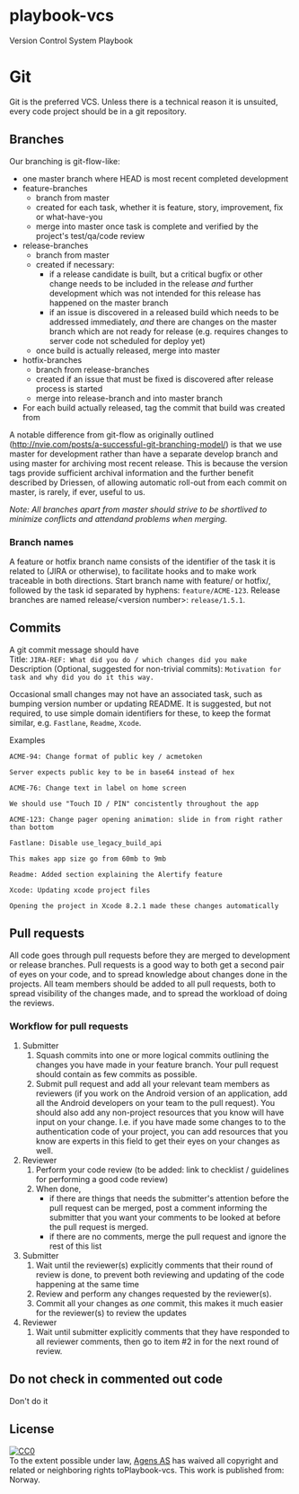 # playbook-vcs
Version Control System Playbook

# Git
Git is the preferred VCS. Unless there is a technical reason it is unsuited, every code project should be in a git repository.

## Branches
Our branching is git-flow-like:
* one master branch where HEAD is most recent completed development 
* feature-branches
    * branch from master
    * created for each task, whether it is feature, story, improvement, fix or what-have-you
    * merge into master once task is complete and verified by the project's test/qa/code review
* release-branches
    * branch from master
    * created if necessary: 
        * if a release candidate is built, but a critical bugfix or other change needs to be included in the release _and_ further development which was not intended for this release has happened on the master branch
        * if an issue is discovered in a released build which needs to be addressed immediately, _and_ there are changes on the master branch which are not ready for release (e.g. requires changes to server code not scheduled for deploy yet)
    * once build is actually released, merge into master
* hotfix-branches 
    * branch from release-branches
    * created if an issue that must be fixed is discovered after release process is started
    * merge into release-branch and into master branch
* For each build actually released, tag the commit that build was created from
 
A notable difference from git-flow as originally outlined (http://nvie.com/posts/a-successful-git-branching-model/) is that we use master for development rather than have a separate develop branch and using master for archiving most recent release. This is because the version tags provide sufficient archival information and the further benefit described by Driessen, of allowing automatic roll-out from each commit on master, is rarely, if ever, useful to us.

*Note: All branches apart from master should strive to be shortlived to minimize conflicts and attendand problems when merging.*

### Branch names
A feature or hotfix branch name consists of the identifier of the task it is related to (JIRA or otherwise), to facilitate hooks and to make work traceable in both directions. Start branch name with feature/ or hotfix/, followed by the task id separated by hyphens: `feature/ACME-123`. Release branches are named release/&lt;version number&gt;: `release/1.5.1`.

## Commits
A git commit message should have  
Title:
`JIRA-REF: What did you do / which changes did you make`  
Description (Optional, suggested for non-trivial commits):
`Motivation for task and why did you do it this way.`

Occasional small changes may not have an associated task, such as bumping version number or updating README. It is suggested, but not required, to use simple domain identifiers for these, to keep the format similar, e.g. `Fastlane`, `Readme`, `Xcode`.

Examples
```
ACME-94: Change format of public key / acmetoken

Server expects public key to be in base64 instead of hex
```
```
ACME-76: Change text in label on home screen

We should use "Touch ID / PIN" concistently throughout the app
```
```
ACME-123: Change pager opening animation: slide in from right rather than bottom
```
```
Fastlane: Disable use_legacy_build_api

This makes app size go from 60mb to 9mb
```
```
Readme: Added section explaining the Alertify feature
```
```
Xcode: Updating xcode project files

Opening the project in Xcode 8.2.1 made these changes automatically
```

## Pull requests

All code goes through pull requests before they are merged to development or release branches. Pull requests is a good way to both get a second pair of eyes on your code, and to spread knowledge about changes done in the projects. All team members should be added to all pull requests, both to spread visibility of the changes made, and to spread the workload of doing the reviews. 

### Workflow for pull requests

1. Submitter
   1. Squash commits into one or more logical commits outlining the changes you have made in your feature branch. Your pull request should contain as few commits as possible. 
   1. Submit pull request and add all your relevant team members as reviewers (if you work on the Android version of an application, add all the Android developers on your team to the pull request). You should also add any non-project resources that you know will have input on your change. I.e. if you have made some changes to to the authentication code of your project, you can add resources that you know are experts in this field to get their eyes on your changes as well.
1. Reviewer
   1. Perform your code review (to be added: link to checklist / guidelines for performing a good code review)
   1. When done, 
      * if there are things that needs the submitter's attention before the pull request can be merged, post a comment informing the submitter that you want your comments to be looked at before the pull request is merged. 
      * if there are no comments, merge the pull request and ignore the rest of this list
1. Submitter
   1. Wait until the reviewer(s) explicitly comments that their round of review is done, to prevent both reviewing and updating of the code happening at the same time
   1. Review and perform any changes requested by the reviewer(s).
   1. Commit all your changes as _one_ commit, this makes it much easier for the reviewer(s) to review the updates 
1. Reviewer
   1. Wait until submitter explicitly comments that they have responded to all reviewer comments, then go to item #2 in for the next round of review.

## Do not check in commented out code

Don't do it


## License
<p xmlns:dct="http://purl.org/dc/terms/" xmlns:vcard="http://www.w3.org/2001/vcard-rdf/3.0#"><a rel="license" href="http://creativecommons.org/publicdomain/zero/1.0/"><img src="https://licensebuttons.net/p/zero/1.0/88x31.png" style="border-style: none;" alt="CC0" /></a><br />To the extent possible under law, <a rel="dct:publisher" href="http://agens.no"><span property="dct:title">Agens AS</span></a> has waived all copyright and related or neighboring rights to<span property="dct:title">Playbook-vcs</span>. This work is published from: <span property="vcard:Country" datatype="dct:ISO3166" content="NO" about="http://agens.no">Norway</span>.</p>
